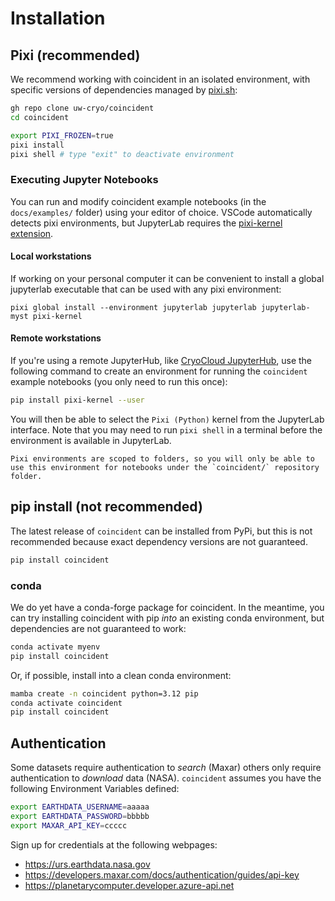 # Installation

## Pixi (recommended)

We recommend working with coincident in an isolated environment, with specific
versions of dependencies managed by [pixi.sh](https://pixi.sh/latest/):

```bash
gh repo clone uw-cryo/coincident
cd coincident

export PIXI_FROZEN=true
pixi install
pixi shell # type "exit" to deactivate environment
```

### Executing Jupyter Notebooks

You can run and modify coincident example notebooks (in the `docs/examples/`
folder) using your editor of choice. VSCode automatically detects pixi
environments, but JupyterLab requires the
[pixi-kernel extension](https://github.com/renan-r-santos/pixi-kernel).

#### Local workstations

If working on your personal computer it can be convenient to install a global
jupyterlab executable that can be used with any pixi environment:

```
pixi global install --environment jupyterlab jupyterlab jupyterlab-myst pixi-kernel
```

#### Remote workstations

If you're using a remote JupyterHub, like
[CryoCloud JupyterHub](https://hub.cryointhecloud.com/), use the following
command to create an environment for running the `coincident` example notebooks
(you only need to run this once):

```bash
pip install pixi-kernel --user
```

You will then be able to select the `Pixi (Python)` kernel from the JupyterLab
interface. Note that you may need to run `pixi shell` in a terminal before the
environment is available in JupyterLab.

```{note}
Pixi environments are scoped to folders, so you will only be able to use this environment for notebooks under the `coincident/` repository folder.
```

## pip install (not recommended)

The latest release of `coincident` can be installed from PyPi, but this is not
recommended because exact dependency versions are not guaranteed.

```bash
pip install coincident
```

### conda

We do yet have a conda-forge package for coincident. In the meantime, you can
try installing coincident with pip _into_ an existing conda environment, but
dependencies are not guaranteed to work:

```bash
conda activate myenv
pip install coincident
```

Or, if possible, install into a clean conda environment:

```bash
mamba create -n coincident python=3.12 pip
conda activate coincident
pip install coincident
```

## Authentication

Some datasets require authentication to _search_ (Maxar) others only require
authentication to _download_ data (NASA). `coincident` assumes you have the
following Environment Variables defined:

```bash
export EARTHDATA_USERNAME=aaaaa
export EARTHDATA_PASSWORD=bbbbb
export MAXAR_API_KEY=ccccc
```

Sign up for credentials at the following webpages:

- <https://urs.earthdata.nasa.gov>
- <https://developers.maxar.com/docs/authentication/guides/api-key>
- <https://planetarycomputer.developer.azure-api.net>
